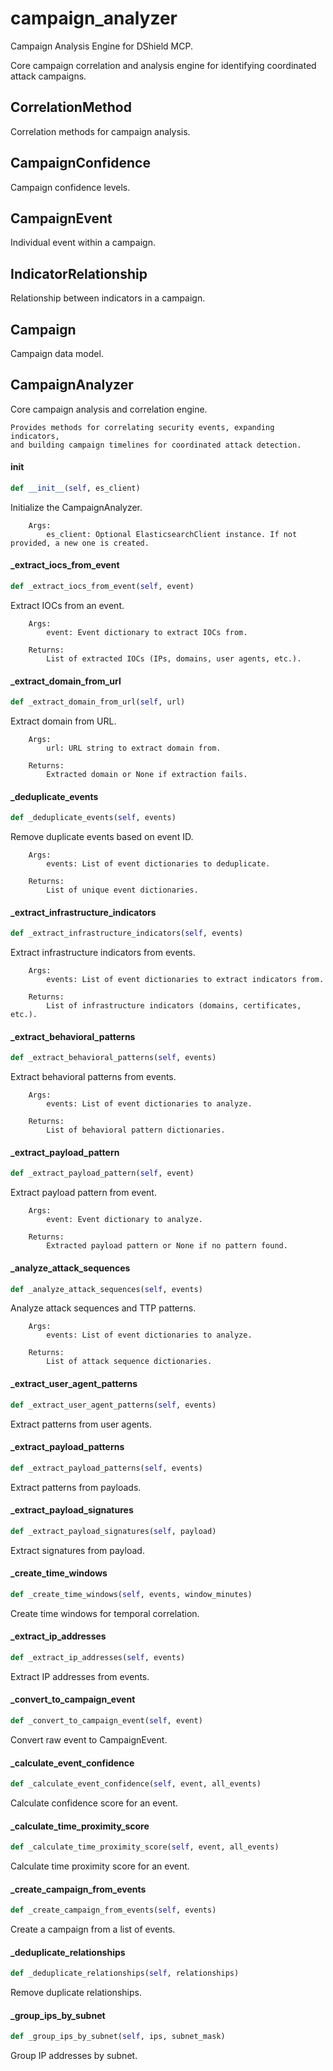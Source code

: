 # campaign_analyzer

Campaign Analysis Engine for DShield MCP.

Core campaign correlation and analysis engine for identifying coordinated attack campaigns.

## CorrelationMethod

Correlation methods for campaign analysis.

## CampaignConfidence

Campaign confidence levels.

## CampaignEvent

Individual event within a campaign.

## IndicatorRelationship

Relationship between indicators in a campaign.

## Campaign

Campaign data model.

## CampaignAnalyzer

Core campaign analysis and correlation engine.

    Provides methods for correlating security events, expanding indicators,
    and building campaign timelines for coordinated attack detection.

#### __init__

```python
def __init__(self, es_client)
```

Initialize the CampaignAnalyzer.

        Args:
            es_client: Optional ElasticsearchClient instance. If not provided, a new one is created.

#### _extract_iocs_from_event

```python
def _extract_iocs_from_event(self, event)
```

Extract IOCs from an event.

        Args:
            event: Event dictionary to extract IOCs from.

        Returns:
            List of extracted IOCs (IPs, domains, user agents, etc.).

#### _extract_domain_from_url

```python
def _extract_domain_from_url(self, url)
```

Extract domain from URL.

        Args:
            url: URL string to extract domain from.

        Returns:
            Extracted domain or None if extraction fails.

#### _deduplicate_events

```python
def _deduplicate_events(self, events)
```

Remove duplicate events based on event ID.

        Args:
            events: List of event dictionaries to deduplicate.

        Returns:
            List of unique event dictionaries.

#### _extract_infrastructure_indicators

```python
def _extract_infrastructure_indicators(self, events)
```

Extract infrastructure indicators from events.

        Args:
            events: List of event dictionaries to extract indicators from.

        Returns:
            List of infrastructure indicators (domains, certificates, etc.).

#### _extract_behavioral_patterns

```python
def _extract_behavioral_patterns(self, events)
```

Extract behavioral patterns from events.

        Args:
            events: List of event dictionaries to analyze.

        Returns:
            List of behavioral pattern dictionaries.

#### _extract_payload_pattern

```python
def _extract_payload_pattern(self, event)
```

Extract payload pattern from event.

        Args:
            event: Event dictionary to analyze.

        Returns:
            Extracted payload pattern or None if no pattern found.

#### _analyze_attack_sequences

```python
def _analyze_attack_sequences(self, events)
```

Analyze attack sequences and TTP patterns.

        Args:
            events: List of event dictionaries to analyze.

        Returns:
            List of attack sequence dictionaries.

#### _extract_user_agent_patterns

```python
def _extract_user_agent_patterns(self, events)
```

Extract patterns from user agents.

#### _extract_payload_patterns

```python
def _extract_payload_patterns(self, events)
```

Extract patterns from payloads.

#### _extract_payload_signatures

```python
def _extract_payload_signatures(self, payload)
```

Extract signatures from payload.

#### _create_time_windows

```python
def _create_time_windows(self, events, window_minutes)
```

Create time windows for temporal correlation.

#### _extract_ip_addresses

```python
def _extract_ip_addresses(self, events)
```

Extract IP addresses from events.

#### _convert_to_campaign_event

```python
def _convert_to_campaign_event(self, event)
```

Convert raw event to CampaignEvent.

#### _calculate_event_confidence

```python
def _calculate_event_confidence(self, event, all_events)
```

Calculate confidence score for an event.

#### _calculate_time_proximity_score

```python
def _calculate_time_proximity_score(self, event, all_events)
```

Calculate time proximity score for an event.

#### _create_campaign_from_events

```python
def _create_campaign_from_events(self, events)
```

Create a campaign from a list of events.

#### _deduplicate_relationships

```python
def _deduplicate_relationships(self, relationships)
```

Remove duplicate relationships.

#### _group_ips_by_subnet

```python
def _group_ips_by_subnet(self, ips, subnet_mask)
```

Group IP addresses by subnet.
